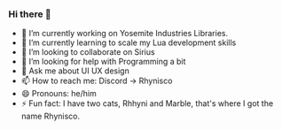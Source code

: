 ### Hi there 👋
- 🔭 I’m currently working on Yosemite Industries Libraries.
- 🌱 I’m currently learning to scale my Lua development skills
- 👯 I’m looking to collaborate on Sirius 
- 🤔 I’m looking for help with Programming a bit
- 💬 Ask me about UI UX design
- 📫 How to reach me: Discord -> Rhynisco
- 😄 Pronouns: he/him
- ⚡ Fun fact: I have two cats, Rhhyni and Marble, that's where I got the name Rhynisco.

